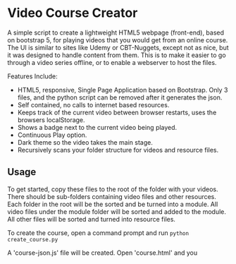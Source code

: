 # Video Course Creator

A simple script to create a lightweight HTML5 webpage (front-end), based on bootstrap 5, for playing videos that you would get from an online course. The UI is similar to sites like Udemy or CBT-Nuggets, except not as nice, but it was designed to handle content from them. This is to make it easier to go through a video series offline, or to enable a webserver to host the files.

Features Include:
 - HTML5, responsive, Single Page Application based on Bootstrap. Only 3 files, and the python script can be removed after it generates the json.
 - Self contained, no calls to internet based resources.
 - Keeps track of the current video between browser restarts, uses the browsers localStorage.
 - Shows a badge next to the current video being played.
 - Continuous Play option.
 - Dark theme so the video takes the main stage.
 - Recursively scans your folder structure for videos and resource files.
 

Usage
-----
To get started, copy these files to the root of the folder with your videos. There should be sub-folders containing video files and other resources. Each folder in the root will be the sorted and be turned into a module. All video files under the module folder will be sorted and added to the module. All other files will be sorted and turned into resource files.

To create the course, open a command prompt and run `python create_course.py`

A 'course-json.js' file will be created. Open 'course.html' and you
